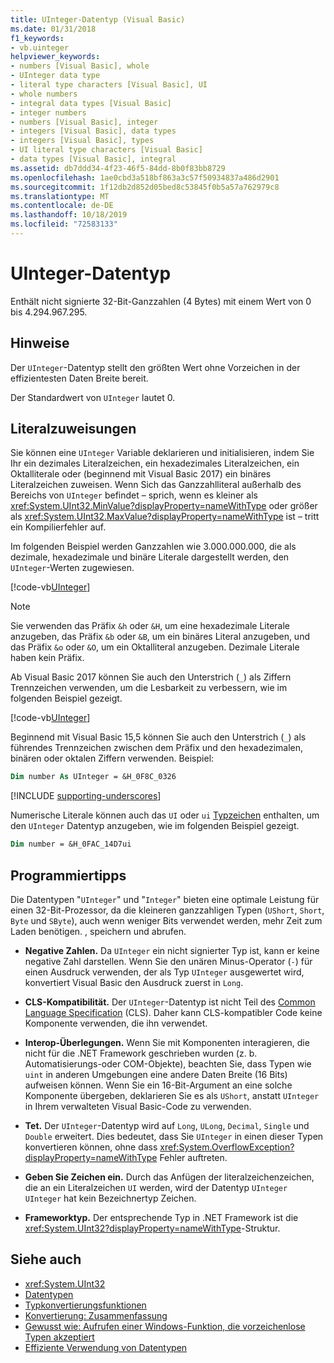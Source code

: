 ```yaml
---
title: UInteger-Datentyp (Visual Basic)
ms.date: 01/31/2018
f1_keywords:
- vb.uinteger
helpviewer_keywords:
- numbers [Visual Basic], whole
- UInteger data type
- literal type characters [Visual Basic], UI
- whole numbers
- integral data types [Visual Basic]
- integer numbers
- numbers [Visual Basic], integer
- integers [Visual Basic], data types
- integers [Visual Basic], types
- UI literal type characters [Visual Basic]
- data types [Visual Basic], integral
ms.assetid: db7ddd34-4f23-46f5-84dd-8b0f83bb8729
ms.openlocfilehash: 1ae0cbd3a518bf863a3c57f50934837a486d2901
ms.sourcegitcommit: 1f12db2d852d05bed8c53845f0b5a57a762979c8
ms.translationtype: MT
ms.contentlocale: de-DE
ms.lasthandoff: 10/18/2019
ms.locfileid: "72583133"
---
```

# <a name="uinteger-data-type"></a>UInteger-Datentyp

Enthält nicht signierte 32-Bit-Ganzzahlen (4 Bytes) mit einem Wert von 0 bis 4.294.967.295.

## <a name="remarks"></a>Hinweise

Der `UInteger`-Datentyp stellt den größten Wert ohne Vorzeichen in der effizientesten Daten Breite bereit.

Der Standardwert von `UInteger` lautet 0.

## <a name="literal-assignments"></a>Literalzuweisungen

Sie können eine `UInteger` Variable deklarieren und initialisieren, indem Sie Ihr ein dezimales Literalzeichen, ein hexadezimales Literalzeichen, ein Oktalliterale oder (beginnend mit Visual Basic 2017) ein binäres Literalzeichen zuweisen. Wenn Sich das Ganzzahlliteral außerhalb des Bereichs von `UInteger` befindet – sprich, wenn es kleiner als <xref:System.UInt32.MinValue?displayProperty=nameWithType> oder größer als <xref:System.UInt32.MaxValue?displayProperty=nameWithType> ist – tritt ein Kompilierfehler auf.

Im folgenden Beispiel werden Ganzzahlen wie 3.000.000.000, die als dezimale, hexadezimale und binäre Literale dargestellt werden, den `UInteger`-Werten zugewiesen.

[!code-vb[UInteger](../../../../samples/snippets/visualbasic/language-reference/data-types/numeric-literals.vb#UInt)]

> [!NOTE]
> Sie verwenden das Präfix `&h` oder `&H`, um eine hexadezimale Literale anzugeben, das Präfix `&b` oder `&B`, um ein binäres Literal anzugeben, und das Präfix `&o` oder `&O`, um ein Oktalliteral anzugeben. Dezimale Literale haben kein Präfix.

Ab Visual Basic 2017 können Sie auch den Unterstrich (`_`) als Ziffern Trennzeichen verwenden, um die Lesbarkeit zu verbessern, wie im folgenden Beispiel gezeigt.

[!code-vb[UInteger](../../../../samples/snippets/visualbasic/language-reference/data-types/numeric-literals.vb#UIntS)]

Beginnend mit Visual Basic 15,5 können Sie auch den Unterstrich (`_`) als führendes Trennzeichen zwischen dem Präfix und den hexadezimalen, binären oder oktalen Ziffern verwenden. Beispiel:

```vb
Dim number As UInteger = &H_0F8C_0326
```

[!INCLUDE [supporting-underscores](../../../../includes/vb-separator-langversion.md)]

Numerische Literale können auch das `UI` oder `ui` [Typzeichen](../../programming-guide/language-features/data-types/type-characters.md) enthalten, um den `UInteger` Datentyp anzugeben, wie im folgenden Beispiel gezeigt.

```vb
Dim number = &H_0FAC_14D7ui
```

## <a name="programming-tips"></a>Programmiertipps

Die Datentypen "`UInteger`" und "`Integer`" bieten eine optimale Leistung für einen 32-Bit-Prozessor, da die kleineren ganzzahligen Typen (`UShort`, `Short`, `Byte` und `SByte`), auch wenn weniger Bits verwendet werden, mehr Zeit zum Laden benötigen. , speichern und abrufen.

- **Negative Zahlen.** Da `UInteger` ein nicht signierter Typ ist, kann er keine negative Zahl darstellen. Wenn Sie den unären Minus-Operator (`-`) für einen Ausdruck verwenden, der als Typ `UInteger` ausgewertet wird, konvertiert Visual Basic den Ausdruck zuerst in `Long`.

- **CLS-Kompatibilität.** Der `UInteger`-Datentyp ist nicht Teil des [Common Language Specification](https://www.ecma-international.org/publications/standards/Ecma-335.htm) (CLS). Daher kann CLS-kompatibler Code keine Komponente verwenden, die ihn verwendet.

- **Interop-Überlegungen.** Wenn Sie mit Komponenten interagieren, die nicht für die .NET Framework geschrieben wurden (z. b. Automatisierungs-oder COM-Objekte), beachten Sie, dass Typen wie `uint` in anderen Umgebungen eine andere Daten Breite (16 Bits) aufweisen können. Wenn Sie ein 16-Bit-Argument an eine solche Komponente übergeben, deklarieren Sie es als `UShort`, anstatt `UInteger` in Ihrem verwalteten Visual Basic-Code zu verwenden.

- **Tet.** Der `UInteger`-Datentyp wird auf `Long`, `ULong`, `Decimal`, `Single` und `Double` erweitert. Dies bedeutet, dass Sie `UInteger` in einen dieser Typen konvertieren können, ohne dass <xref:System.OverflowException?displayProperty=nameWithType> Fehler auftreten.

- **Geben Sie Zeichen ein.** Durch das Anfügen der literalzeichenzeichen, die an ein Literalzeichen `UI` werden, wird der Datentyp `UInteger` `UInteger` hat kein Bezeichnertyp Zeichen.

- **Frameworktyp.** Der entsprechende Typ in .NET Framework ist die <xref:System.UInt32?displayProperty=nameWithType>-Struktur.

## <a name="see-also"></a>Siehe auch

- <xref:System.UInt32>
- [Datentypen](../../../visual-basic/language-reference/data-types/index.md)
- [Typkonvertierungsfunktionen](../../../visual-basic/language-reference/functions/type-conversion-functions.md)
- [Konvertierung: Zusammenfassung](../../../visual-basic/language-reference/keywords/conversion-summary.md)
- [Gewusst wie: Aufrufen einer Windows-Funktion, die vorzeichenlose Typen akzeptiert](../../../visual-basic/programming-guide/com-interop/how-to-call-a-windows-function-that-takes-unsigned-types.md)
- [Effiziente Verwendung von Datentypen](../../../visual-basic/programming-guide/language-features/data-types/efficient-use-of-data-types.md)
